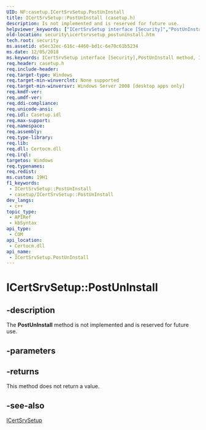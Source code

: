 ```yaml
---
UID: NF:casetup.ICertSrvSetup.PostUnInstall
title: ICertSrvSetup::PostUnInstall (casetup.h)
description: Is not implemented and is reserved for future use.
helpviewer_keywords: ["ICertSrvSetup interface [Security]","PostUnInstall method","ICertSrvSetup.PostUnInstall","ICertSrvSetup::PostUnInstall","PostUnInstall","PostUnInstall method [Security]","PostUnInstall method [Security]","ICertSrvSetup interface","casetup/ICertSrvSetup::PostUnInstall","security.icertsrvsetup_postuninstall"]
old-location: security\icertsrvsetup_postuninstall.htm
tech.root: security
ms.assetid: e5ec32ec-616c-4460-bd1c-6e70c61b5234
ms.date: 12/05/2018
ms.keywords: ICertSrvSetup interface [Security],PostUnInstall method, ICertSrvSetup.PostUnInstall, ICertSrvSetup::PostUnInstall, PostUnInstall, PostUnInstall method [Security], PostUnInstall method [Security],ICertSrvSetup interface, casetup/ICertSrvSetup::PostUnInstall, security.icertsrvsetup_postuninstall
req.header: casetup.h
req.include-header: 
req.target-type: Windows
req.target-min-winverclnt: None supported
req.target-min-winversvr: Windows Server 2008 [desktop apps only]
req.kmdf-ver: 
req.umdf-ver: 
req.ddi-compliance: 
req.unicode-ansi: 
req.idl: Casetup.idl
req.max-support: 
req.namespace: 
req.assembly: 
req.type-library: 
req.lib: 
req.dll: Certocm.dll
req.irql: 
targetos: Windows
req.typenames: 
req.redist: 
ms.custom: 19H1
f1_keywords:
 - ICertSrvSetup::PostUnInstall
 - casetup/ICertSrvSetup::PostUnInstall
dev_langs:
 - c++
topic_type:
 - APIRef
 - kbSyntax
api_type:
 - COM
api_location:
 - Certocm.dll
api_name:
 - ICertSrvSetup.PostUnInstall
---
```


# ICertSrvSetup::PostUnInstall


## -description

The <b>PostUnInstall</b> method is not implemented and is reserved for future use.

## -parameters

## -returns

This method does not return a value.

## -see-also

<a href="https://docs.microsoft.com/windows/desktop/api/casetup/nn-casetup-icertsrvsetup">ICertSrvSetup</a>

